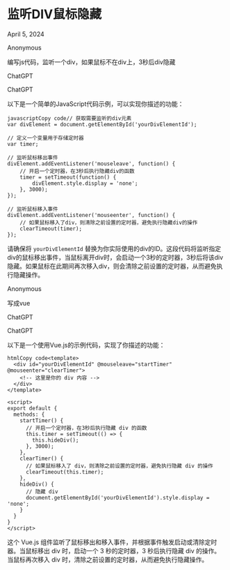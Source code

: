 # 监听DIV鼠标隐藏

April 5, 2024



Anonymous

编写js代码，监听一个div，如果鼠标不在div上，3秒后div隐藏

ChatGPT

ChatGPT

以下是一个简单的JavaScript代码示例，可以实现你描述的功能：

```
javascriptCopy code// 获取需要监听的div元素
var divElement = document.getElementById('yourDivElementId');

// 定义一个变量用于存储定时器
var timer;

// 监听鼠标移出事件
divElement.addEventListener('mouseleave', function() {
    // 开启一个定时器，在3秒后执行隐藏div的函数
    timer = setTimeout(function() {
        divElement.style.display = 'none';
    }, 3000);
});

// 监听鼠标移入事件
divElement.addEventListener('mouseenter', function() {
    // 如果鼠标移入了div，则清除之前设置的定时器，避免执行隐藏div的操作
    clearTimeout(timer);
});
```

请确保将 `yourDivElementId` 替换为你实际使用的div的ID。这段代码将监听指定div的鼠标移出事件，当鼠标离开div时，会启动一个3秒的定时器，3秒后将该div隐藏。如果鼠标在此期间再次移入div，则会清除之前设置的定时器，从而避免执行隐藏操作。



Anonymous

写成vue

ChatGPT

ChatGPT

以下是一个使用Vue.js的示例代码，实现了你描述的功能：

```
htmlCopy code<template>
  <div id="yourDivElementId" @mouseleave="startTimer" @mouseenter="clearTimer">
    <!-- 这里是你的 div 内容 -->
  </div>
</template>

<script>
export default {
  methods: {
    startTimer() {
      // 开启一个定时器，在3秒后执行隐藏 div 的函数
      this.timer = setTimeout(() => {
        this.hideDiv();
      }, 3000);
    },
    clearTimer() {
      // 如果鼠标移入了 div，则清除之前设置的定时器，避免执行隐藏 div 的操作
      clearTimeout(this.timer);
    },
    hideDiv() {
      // 隐藏 div
      document.getElementById('yourDivElementId').style.display = 'none';
    }
  }
}
</script>
```

这个 Vue.js 组件监听了鼠标移出和移入事件，并根据事件触发启动或清除定时器。当鼠标移出 div 时，启动一个 3 秒的定时器，3 秒后执行隐藏 div 的操作。当鼠标再次移入 div 时，清除之前设置的定时器，从而避免执行隐藏操作。